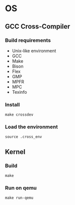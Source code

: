 # OS

## GCC Cross-Compiler

### Build requirements

- Unix-like environment
- GCC
- Make
- Bison
- Flex
- GMP
- MPFR
- MPC
- Texinfo

### Install

```shell
make crossdev
```

### Load the environment
```shell
source .cross_env
```

## Kernel

### Build

```shell
make
```

### Run on qemu
```shell
make run-qemu
```
